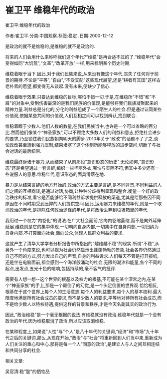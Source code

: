 # 崔卫平  维稳年代的政治    
    
崔卫平:维稳年代的政治    
作者:崔卫平.分类:中国观察.标签:稳定 .日期:2000-12-12    
是政治的就不是维稳的,是维稳的就不是政治的.    
将来的人们会用什么来称呼我们这个年代?“维稳"是再合适不过的了.“维稳年代"会变得如同“大饥荒",“文革",“改革开放"一样,用来标明某个历史时期.    
维稳着眼于当下.因此,对于我们民族来说,从来没有像这个年代,丧失了任何对于前景的期待.不论是“平等",“自由",“不受支配"这些现代展望,还是“耕者有其田"这样古老朴素的愿望,都变得无从谈起.没有未来,便缺少了信心.    
维稳着眼于效果.只要达到维稳的目标,哪怕不惜一切.于是,在维稳所“不惜"和“不屑"的对象中,受到伤害最深的是我们民族的价值观,是能够将我们民族凝聚起来的精神力量.利益总是分化的,分化的利益组成了一个陌生人的社会.但是通过认同某些价值观,依据某些共同的价值观,人们互相之间可以找到辨认,找到联合.    
维稳着眼于少数人.他们人数的数量,在我们民族当中,也许是一个可以省略的百分比.然而他们像某个“神圣家族",可以不顾绝大多数人们的利益和意志,拒绝社会进步的要求,乃至锁住我们民族朝向明天的脚步.2010年关于“政改"的话题不了了之,谈论政改甚至遭到强力压制,结果堵塞了这个体制所能够释放的进步空间,切断了与社会对话的最后纽带.    
维稳最终诉诸于暴力,从而结束了从前那段“意识形态的历史".无论如何,“意识形态"还是希望通过一套言辞,编织一些华丽外衣,哪怕与实际不符,但其中多少还有一些说服人的意思.维稳年代,意识形态的面具滑落在地.    
暴力是从结束言辞的地方开始的.政治的方式主要是言辞,是不同背景,不同利益的人们之间的互相商谈,是通过对话,协商,让种种分歧得到呈现和整合.衡量一个好的政治秩序的标准,看它是否能够给不同利益诉求提供释放的渠道,尤其是给那些因不同原因在不同时期受到压抑的人们提供空间.因此,运用暴力来维稳的年代,则是一个取消政治的年代,是排除任何政治途径的年代,是将政治丢弃到垃圾箱里的年代.    
我用过一个权力“内卷化"的说法.在广大社会面前,它向内卷缩萎缩,而不是向外延伸延展.维稳则是它的集中体现.一切朝向自身内部,一切集中在自身内部,一切归纳为自身内部.不打算面向社会,面向公众,体现人民群众利益的要求.    
这就产生了清华大学学者分析报告中所指出的“越维越不稳"的现实.所谓“不稳",从另外一个角度来说,也可以视为社会仍然显示出蓬蓬勃勃的景象,社会各界仍然通过自己不同的方式,努力发出自己的声音,自身的利益诉求.人们每天不管是打开报纸,还是坐在电脑面前,都会感到一个海洋般涌动的社会,无限的潮汐和能量,各个不同的起点,出发点,五光十色的喧响,包括持续的,毫不客气的批评.    
需要有人想一想--这个世界的根基以及权力的根基,不可能在某个深宫之内,在某个“神圣家族"的手上,那是一个颠倒了的幻觉,是一个头足倒置的世界观.恰恰相反,根基在于这个世界上每个人的生活意志,每个人的利益要求,每个人的基本权利.最大限度地满足所有社会成员的要求,而不是少数人的要求,平等地对待所有社会成员,而不是给少数人以特权待遇,提供这样的背景和秩序,才是今天名副其实的政治行为.    
因此,“政治维稳"是一个毫无根据的说法.有维稳就没有政治,维稳年代就是一个没有政治的年代.因为维稳取消了政治,所以应该取消维稳.    
在某种程度上,如果说“人性"与“个人"是八十年代的关键词,“经济"和“市场"九十年代之后的关键词,那么,从现在开始,“政治"与“社会"将重新回到人们当中来,重新成为人们关注的重心和中心.那将是每一个人“同意的政治",是建立人与人之间互相连结和共同分享的社会.    
    
相关文章:    
吴官清:稳“腚"的牺牲品
